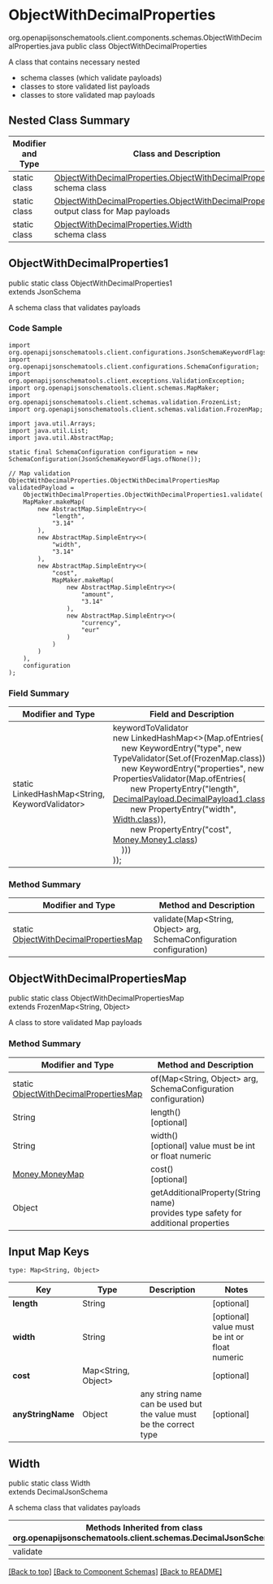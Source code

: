 # ObjectWithDecimalProperties
org.openapijsonschematools.client.components.schemas.ObjectWithDecimalProperties.java
public class ObjectWithDecimalProperties

A class that contains necessary nested
- schema classes (which validate payloads)
- classes to store validated list payloads
- classes to store validated map payloads

## Nested Class Summary
| Modifier and Type | Class and Description |
| ----------------- | ---------------------- |
| static class | [ObjectWithDecimalProperties.ObjectWithDecimalProperties1](#objectwithdecimalproperties1)<br> schema class |
| static class | [ObjectWithDecimalProperties.ObjectWithDecimalPropertiesMap](#objectwithdecimalpropertiesmap)<br> output class for Map payloads |
| static class | [ObjectWithDecimalProperties.Width](#width)<br> schema class |

## ObjectWithDecimalProperties1
public static class ObjectWithDecimalProperties1<br>
extends JsonSchema

A schema class that validates payloads

### Code Sample
```
import org.openapijsonschematools.client.configurations.JsonSchemaKeywordFlags;
import org.openapijsonschematools.client.configurations.SchemaConfiguration;
import org.openapijsonschematools.client.exceptions.ValidationException;
import org.openapijsonschematools.client.schemas.MapMaker;
import org.openapijsonschematools.client.schemas.validation.FrozenList;
import org.openapijsonschematools.client.schemas.validation.FrozenMap;

import java.util.Arrays;
import java.util.List;
import java.util.AbstractMap;

static final SchemaConfiguration configuration = new SchemaConfiguration(JsonSchemaKeywordFlags.ofNone());

// Map validation
ObjectWithDecimalProperties.ObjectWithDecimalPropertiesMap validatedPayload =
    ObjectWithDecimalProperties.ObjectWithDecimalProperties1.validate(
    MapMaker.makeMap(
        new AbstractMap.SimpleEntry<>(
            "length",
            "3.14"
        ),
        new AbstractMap.SimpleEntry<>(
            "width",
            "3.14"
        ),
        new AbstractMap.SimpleEntry<>(
            "cost",
            MapMaker.makeMap(
                new AbstractMap.SimpleEntry<>(
                    "amount",
                    "3.14"
                ),
                new AbstractMap.SimpleEntry<>(
                    "currency",
                    "eur"
                )
            )
        )
    ),
    configuration
);
```

### Field Summary
| Modifier and Type | Field and Description |
| ----------------- | ---------------------- |
| static LinkedHashMap<String, KeywordValidator> |keywordToValidator<br/>new LinkedHashMap<>(Map.ofEntries(<br/>&nbsp;&nbsp;&nbsp;&nbsp;new KeywordEntry("type", new TypeValidator(Set.of(FrozenMap.class))),<br/>&nbsp;&nbsp;&nbsp;&nbsp;new KeywordEntry("properties", new PropertiesValidator(Map.ofEntries(<br>&nbsp;&nbsp;&nbsp;&nbsp;&nbsp;&nbsp;&nbsp;&nbsp;new PropertyEntry("length", [DecimalPayload.DecimalPayload1.class](../../components/schemas/DecimalPayload.md#decimalpayload1)),<br>&nbsp;&nbsp;&nbsp;&nbsp;&nbsp;&nbsp;&nbsp;&nbsp;new PropertyEntry("width", [Width.class](#width))),<br>&nbsp;&nbsp;&nbsp;&nbsp;&nbsp;&nbsp;&nbsp;&nbsp;new PropertyEntry("cost", [Money.Money1.class](../../components/schemas/Money.md#money1))<br>&nbsp;&nbsp;&nbsp;&nbsp;)))<br>)); |

### Method Summary
| Modifier and Type | Method and Description |
| ----------------- | ---------------------- |
| static [ObjectWithDecimalPropertiesMap](#objectwithdecimalpropertiesmap) | validate(Map<String, Object> arg, SchemaConfiguration configuration) |

## ObjectWithDecimalPropertiesMap
public static class ObjectWithDecimalPropertiesMap<br>
extends FrozenMap<String, Object>

A class to store validated Map payloads

### Method Summary
| Modifier and Type | Method and Description |
| ----------------- | ---------------------- |
| static [ObjectWithDecimalPropertiesMap](#objectwithdecimalpropertiesmap) | of(Map<String, Object> arg, SchemaConfiguration configuration) |
| String | length()<br>[optional] |
| String | width()<br>[optional] value must be int or float numeric |
| [Money.MoneyMap](../../components/schemas/Money.md#moneymap) | cost()<br>[optional] |
| Object | getAdditionalProperty(String name)<br>provides type safety for additional properties |

## Input Map Keys
```
type: Map<String, Object>
```
| Key | Type |  Description | Notes |
| --- | ---- | ------------ | ----- |
| **length** | String |  | [optional] |
| **width** | String |  | [optional] value must be int or float numeric |
| **cost** | Map<String, Object> |  | [optional] |
| **anyStringName** | Object | any string name can be used but the value must be the correct type | [optional] |

## Width
public static class Width<br>
extends DecimalJsonSchema

A schema class that validates payloads

| Methods Inherited from class org.openapijsonschematools.client.schemas.DecimalJsonSchema |
| ------------------------------------------------------------------ |
| validate                                                           |

[[Back to top]](#top) [[Back to Component Schemas]](../../../README.md#Component-Schemas) [[Back to README]](../../../README.md)
